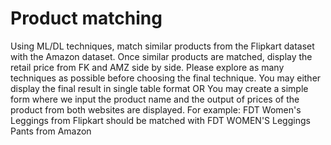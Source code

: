 # Product matching

Using ML/DL techniques, match similar products from the Flipkart dataset with the Amazon dataset. Once
similar products are matched, display the retail price from FK and AMZ side by side. Please explore as
many techniques as possible before choosing the final technique.
You may either display the final result in single table format OR You may create a simple form where we
input the product name and the output of prices of the product from both websites are displayed.
For example:
FDT Women's Leggings from Flipkart should be matched with FDT WOMEN'S Leggings Pants from
Amazon

